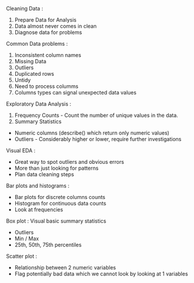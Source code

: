 Cleaning Data : 
1. Prepare Data for Analysis
2. Data almost never comes in clean
3. Diagnose data for problems

Common Data problems :
1. Inconsistent column names
2. Missing Data
3. Outliers
4. Duplicated rows
5. Untidy
6. Need to process columms
7. Columns types can signal unexpected data values

Exploratory Data Analysis : 
1. Frequency Counts - Count the number of unique values in the data.
2. Summary Statistics
- Numeric columns (describe() which return only numeric values)
- Outliers - Considerably higher or lower, require further investigations

Visual EDA : 
- Great way to spot outliers and obvious errors
- More than just looking for patterns
- Plan data cleaning steps

Bar plots and histograms :
- Bar plots for discrete columns counts
- Histogram for continuous data counts
- Look at frequencies

Box plot : Visual basic summary statistics
- Outliers
- Min / Max
- 25th, 50th, 75th percentiles

Scatter plot :
- Relationship between 2 numeric variables
- Flag potentially bad data which we cannot look by looking at 1 variables


